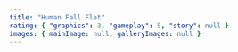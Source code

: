 ```yaml
---
title: "Human Fall Flat"
rating: { "graphics": 3, "gameplay": 5, "story": null }
images: { mainImage: null, galleryImages: null }
---
```

